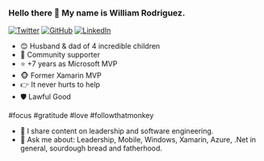 ### Hello there 👋 My name is William Rodriguez.

<a href="https://twitter.com/willbuildapps"><img src="https://img.shields.io/twitter/follow/willbuildapps?label=Twitter&style=social" alt="Twitter" /></a>
<a href="https://github.com/willbuildapps"><img src="https://img.shields.io/github/followers/willbuildapps?style=social" alt="GitHub" /></a>
<a href="https://www.linkedin.com/in/willbuildapps"><img src="https://img.shields.io/badge/LinkedIn--_.svg?style=social&logo=linkedin" alt="LinkedIn" /></a>

- 😊 Husband & dad of 4 incredible children
- 🙋 Community supporter
- ⭐ +7 years as Microsoft MVP
- 🐵 Former Xamarin MVP
- 👉 It never hurts to help
- 🛡️ Lawful Good

#focus #gratitude #love #followthatmonkey

- 👯 I share content on leadership and software engineering.
- 💬 Ask me about: Leadership, Mobile, Windows, Xamarin, Azure, .Net in general, sourdough bread and fatherhood.
